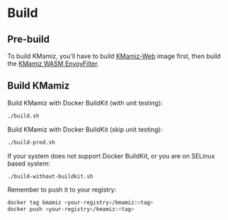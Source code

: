 # Build

## Pre-build

To build KMamiz, you'll have to build [KMamiz-Web](https://github.com/stanley2058/KMamiz-Web) image first, then build the [KMamiz WASM EnvoyFilter](./envoy/wasm/README.md).

## Build KMamiz

Build KMamiz with Docker BuildKit (with unit testing):

```bash
./build.sh
```

Build KMamiz with Docker BuildKit (skip unit testing):

```bash
./build-prod.sh
```

If your system does not support Docker BuildKit, or you are on SELinux based system:

```bash
./build-without-buildkit.sh
```

Remember to push it to your registry:

```bash
docker tag kmamiz <your-registry>/kmamiz:<tag>
docker push <your-registry>/kmamiz:<tag>
```
